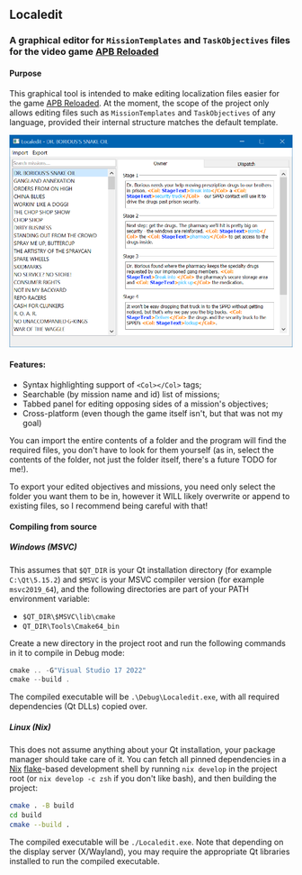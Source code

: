 ## Localedit
### A graphical editor for `MissionTemplates` and `TaskObjectives` files for the video game [APB Reloaded](http://gamersfirst.com/apb/)

#### Purpose
This graphical tool is intended to make editing localization files easier for the game
[APB Reloaded](http://gamersfirst.com/apb/). At the moment, the scope of the project only allows editing files such as
`MissionTemplates` and `TaskObjectives` of any language, provided their internal structure matches the default template.

![](images/editor_preview.png)

#### Features:
* Syntax highlighting support of `<Col></Col>` tags;
* Searchable (by mission name and id) list of missions;
* Tabbed panel for editing opposing sides of a mission's objectives;
* Cross-platform (even though the game itself isn't, but that was not my goal)

You can import the entire contents of a folder and the program will find the required files, you don't have to look for
them yourself (as in, select the contents of the folder, not just the folder itself, there's a future TODO for me!).

To export your edited objectives and missions, you need only select the folder you want them to be in, however
it WILL likely overwrite or append to existing files, so I recommend being careful with that!

#### Compiling from source
##### Windows (MSVC)
This assumes that `$QT_DIR` is your Qt installation directory (for example `C:\Qt\5.15.2`) and `$MSVC` is your MSVC compiler
version (for example `msvc2019_64`), and the following directories are part of your PATH environment variable:
* `$QT_DIR\$MSVC\lib\cmake`
* `QT_DIR\Tools\Cmake64_bin`

Create a new directory in the project root and run the following commands in it to compile in Debug mode:
```powershell
cmake .. -G"Visual Studio 17 2022"
cmake --build .
```
The compiled executable will be `.\Debug\Localedit.exe`, with all required dependencies (Qt DLLs) copied over.

##### Linux (Nix)
This does not assume anything about your Qt installation, your package manager should take care of it.
You can fetch all pinned dependencies in a [Nix](https://nixos.org/download.html#nix-quick-install)
[flake](https://github.com/mschwaig/howto-install-nix-with-flake-support)-based development shell by running
`nix develop` in the project root (or `nix develop -c zsh` if you don't like bash), and then building the project:
```bash
cmake . -B build
cd build
cmake --build .
```
The compiled executable will be `./Localedit.exe`. Note that depending on the display server (X/Wayland), you may
require the appropriate Qt libraries installed to run the compiled executable.

